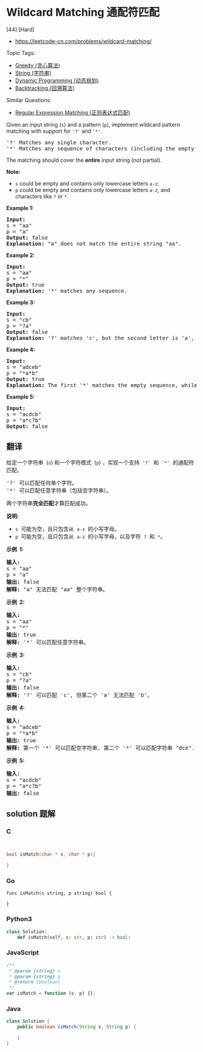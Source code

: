 # Wildcard Matching 通配符匹配

[44] [Hard]

- https://leetcode-cn.com/problems/wildcard-matching/

Topic Tags:

- [Greedy (贪心算法)](https://leetcode-cn.com/tag/greedy/)
- [String (字符串)](https://leetcode-cn.com/tag/string/)
- [Dynamic Programming (动态规划)](https://leetcode-cn.com/tag/dynamic-programming/)
- [Backtracking (回溯算法)](https://leetcode-cn.com/tag/backtracking/)

Similar Questions:

- [Regular Expression Matching (正则表达式匹配)](https://leetcode-cn.com/problems/regular-expression-matching/)

Given an input string (`s`) and a pattern (`p`), implement wildcard pattern matching with support for `'?'` and `'*'`.

<pre>'?' Matches any single character.
'*' Matches any sequence of characters (including the empty sequence).
</pre>

The matching should cover the **entire** input string (not partial).

**Note:**

- `s` could be empty and contains only lowercase letters `a-z`.
- `p` could be empty and contains only lowercase letters `a-z`, and characters like `?` or `*`.

**Example 1:**

<pre><strong>Input:</strong>
s = "aa"
p = "a"
<strong>Output:</strong> false
<strong>Explanation:</strong> "a" does not match the entire string "aa".
</pre>

**Example 2:**

<pre><strong>Input:</strong>
s = "aa"
p = "*"
<strong>Output:</strong> true
<strong>Explanation:</strong>&nbsp;'*' matches any sequence.
</pre>

**Example 3:**

<pre><strong>Input:</strong>
s = "cb"
p = "?a"
<strong>Output:</strong> false
<strong>Explanation:</strong>&nbsp;'?' matches 'c', but the second letter is 'a', which does not match 'b'.
</pre>

**Example 4:**

<pre><strong>Input:</strong>
s = "adceb"
p = "*a*b"
<strong>Output:</strong> true
<strong>Explanation:</strong>&nbsp;The first '*' matches the empty sequence, while the second '*' matches the substring "dce".
</pre>

**Example 5:**

<pre><strong>Input:</strong>
s = "acdcb"
p = "a*c?b"
<strong>Output:</strong> false
</pre>

## 翻译

给定一个字符串  (`s`) 和一个字符模式  (`p`) ，实现一个支持  `'?'`  和  `'*'`  的通配符匹配。

<pre>'?' 可以匹配任何单个字符。
'*' 可以匹配任意字符串（包括空字符串）。
</pre>

两个字符串**完全匹配**才算匹配成功。

**说明:**

- `s`  可能为空，且只包含从  `a-z`  的小写字母。
- `p`  可能为空，且只包含从  `a-z`  的小写字母，以及字符  `?`  和  `*`。

**示例  1:**

<pre><strong>输入:</strong>
s = "aa"
p = "a"
<strong>输出:</strong> false
<strong>解释:</strong> "a" 无法匹配 "aa" 整个字符串。</pre>

**示例  2:**

<pre><strong>输入:</strong>
s = "aa"
p = "*"
<strong>输出:</strong> true
<strong>解释:</strong>&nbsp;'*' 可以匹配任意字符串。
</pre>

**示例  3:**

<pre><strong>输入:</strong>
s = "cb"
p = "?a"
<strong>输出:</strong> false
<strong>解释:</strong>&nbsp;'?' 可以匹配 'c', 但第二个 'a' 无法匹配 'b'。
</pre>

**示例  4:**

<pre><strong>输入:</strong>
s = "adceb"
p = "*a*b"
<strong>输出:</strong> true
<strong>解释:</strong>&nbsp;第一个 '*' 可以匹配空字符串, 第二个 '*' 可以匹配字符串 "dce".
</pre>

**示例  5:**

<pre><strong>输入:</strong>
s = "acdcb"
p = "a*c?b"
<strong>输出:</strong> false</pre>

## solution 题解

### C

```c


bool isMatch(char * s, char * p){

}


```

### Go

```golang
func isMatch(s string, p string) bool {

}
```

### Python3

```python
class Solution:
    def isMatch(self, s: str, p: str) -> bool:
```

### JavaScript

```javascript
/**
 * @param {string} s
 * @param {string} p
 * @return {boolean}
 */
var isMatch = function (s, p) {};
```

### Java

```java
class Solution {
    public boolean isMatch(String s, String p) {

    }
}
```
